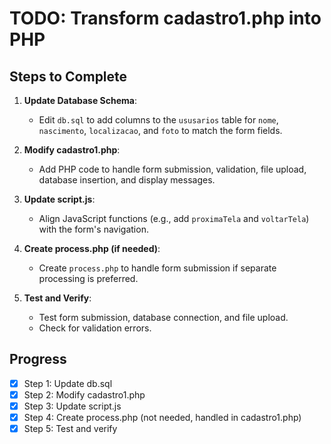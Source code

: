 # TODO: Transform cadastro1.php into PHP

## Steps to Complete

1. **Update Database Schema**:
   - Edit `db.sql` to add columns to the `ususarios` table for `nome`, `nascimento`, `localizacao`, and `foto` to match the form fields.

2. **Modify cadastro1.php**:
   - Add PHP code to handle form submission, validation, file upload, database insertion, and display messages.

3. **Update script.js**:
   - Align JavaScript functions (e.g., add `proximaTela` and `voltarTela`) with the form's navigation.

4. **Create process.php (if needed)**:
   - Create `process.php` to handle form submission if separate processing is preferred.

5. **Test and Verify**:
   - Test form submission, database connection, and file upload.
   - Check for validation errors.

## Progress
- [x] Step 1: Update db.sql
- [x] Step 2: Modify cadastro1.php
- [x] Step 3: Update script.js
- [x] Step 4: Create process.php (not needed, handled in cadastro1.php)
- [x] Step 5: Test and verify
